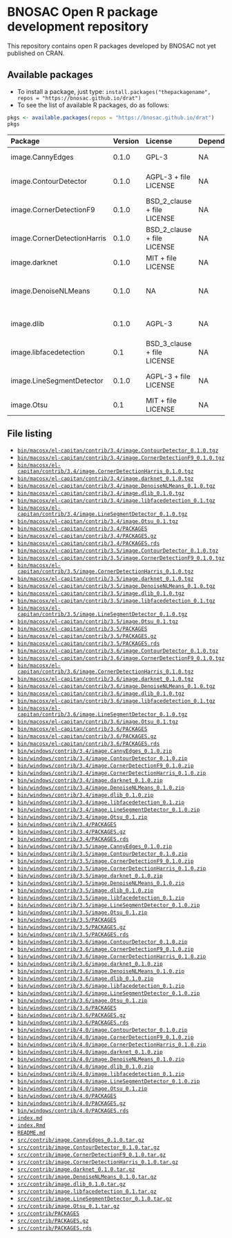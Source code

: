 # BNOSAC Open R package development repository

This repository contains open R packages developed by BNOSAC not yet published on CRAN.

## Available packages

- To install a package, just type: `install.packages("thepackagename", repos = "https://bnosac.github.io/drat")`
- To see the list of available R packages, do as follows:


```r
pkgs <- available.packages(repos = "https://bnosac.github.io/drat")
pkgs
```


|Package                     |Version |License                     |Depends |Imports                             |Suggests              |
|:---------------------------|:-------|:---------------------------|:-------|:-----------------------------------|:---------------------|
|image.CannyEdges            |0.1.0   |GPL-3                       |NA      |Rcpp (>= 0.12.9)                    |pixmap, knitr         |
|image.ContourDetector       |0.1.0   |AGPL-3 + file LICENSE       |NA      |Rcpp (>= 0.12.8), sp                |knitr, pixmap, magick |
|image.CornerDetectionF9     |0.1.0   |BSD_2_clause + file LICENSE |NA      |Rcpp (>= 0.12.8)                    |pixmap, magick        |
|image.CornerDetectionHarris |0.1.0   |BSD_2_clause + file LICENSE |NA      |Rcpp (>= 0.12.8)                    |magick                |
|image.darknet               |0.1.0   |MIT + file LICENSE          |NA      |NA                                  |NA                    |
|image.DenoiseNLMeans        |0.1.0   |NA                          |NA      |Rcpp (>= 0.12.9), magick, grDevices |NA                    |
|image.dlib                  |0.1.0   |AGPL-3                      |NA      |Rcpp (>= 0.12.9), dlib              |magick                |
|image.libfacedetection      |0.1     |BSD_3_clause + file LICENSE |NA      |Rcpp (>= 0.12.8), graphics          |magick                |
|image.LineSegmentDetector   |0.1.0   |AGPL-3 + file LICENSE       |NA      |Rcpp (>= 0.12.8), sp                |knitr, pixmap, magick |
|image.Otsu                  |0.1     |MIT + file LICENSE          |NA      |Rcpp (>= 0.12.8)                    |magick                |

## File listing

- [`bin/macosx/el-capitan/contrib/3.4/image.ContourDetector_0.1.0.tgz`](bin/macosx/el-capitan/contrib/3.4/image.ContourDetector_0.1.0.tgz)
- [`bin/macosx/el-capitan/contrib/3.4/image.CornerDetectionF9_0.1.0.tgz`](bin/macosx/el-capitan/contrib/3.4/image.CornerDetectionF9_0.1.0.tgz)
- [`bin/macosx/el-capitan/contrib/3.4/image.CornerDetectionHarris_0.1.0.tgz`](bin/macosx/el-capitan/contrib/3.4/image.CornerDetectionHarris_0.1.0.tgz)
- [`bin/macosx/el-capitan/contrib/3.4/image.darknet_0.1.0.tgz`](bin/macosx/el-capitan/contrib/3.4/image.darknet_0.1.0.tgz)
- [`bin/macosx/el-capitan/contrib/3.4/image.DenoiseNLMeans_0.1.0.tgz`](bin/macosx/el-capitan/contrib/3.4/image.DenoiseNLMeans_0.1.0.tgz)
- [`bin/macosx/el-capitan/contrib/3.4/image.dlib_0.1.0.tgz`](bin/macosx/el-capitan/contrib/3.4/image.dlib_0.1.0.tgz)
- [`bin/macosx/el-capitan/contrib/3.4/image.libfacedetection_0.1.tgz`](bin/macosx/el-capitan/contrib/3.4/image.libfacedetection_0.1.tgz)
- [`bin/macosx/el-capitan/contrib/3.4/image.LineSegmentDetector_0.1.0.tgz`](bin/macosx/el-capitan/contrib/3.4/image.LineSegmentDetector_0.1.0.tgz)
- [`bin/macosx/el-capitan/contrib/3.4/image.Otsu_0.1.tgz`](bin/macosx/el-capitan/contrib/3.4/image.Otsu_0.1.tgz)
- [`bin/macosx/el-capitan/contrib/3.4/PACKAGES`](bin/macosx/el-capitan/contrib/3.4/PACKAGES)
- [`bin/macosx/el-capitan/contrib/3.4/PACKAGES.gz`](bin/macosx/el-capitan/contrib/3.4/PACKAGES.gz)
- [`bin/macosx/el-capitan/contrib/3.4/PACKAGES.rds`](bin/macosx/el-capitan/contrib/3.4/PACKAGES.rds)
- [`bin/macosx/el-capitan/contrib/3.5/image.ContourDetector_0.1.0.tgz`](bin/macosx/el-capitan/contrib/3.5/image.ContourDetector_0.1.0.tgz)
- [`bin/macosx/el-capitan/contrib/3.5/image.CornerDetectionF9_0.1.0.tgz`](bin/macosx/el-capitan/contrib/3.5/image.CornerDetectionF9_0.1.0.tgz)
- [`bin/macosx/el-capitan/contrib/3.5/image.CornerDetectionHarris_0.1.0.tgz`](bin/macosx/el-capitan/contrib/3.5/image.CornerDetectionHarris_0.1.0.tgz)
- [`bin/macosx/el-capitan/contrib/3.5/image.darknet_0.1.0.tgz`](bin/macosx/el-capitan/contrib/3.5/image.darknet_0.1.0.tgz)
- [`bin/macosx/el-capitan/contrib/3.5/image.DenoiseNLMeans_0.1.0.tgz`](bin/macosx/el-capitan/contrib/3.5/image.DenoiseNLMeans_0.1.0.tgz)
- [`bin/macosx/el-capitan/contrib/3.5/image.dlib_0.1.0.tgz`](bin/macosx/el-capitan/contrib/3.5/image.dlib_0.1.0.tgz)
- [`bin/macosx/el-capitan/contrib/3.5/image.libfacedetection_0.1.tgz`](bin/macosx/el-capitan/contrib/3.5/image.libfacedetection_0.1.tgz)
- [`bin/macosx/el-capitan/contrib/3.5/image.LineSegmentDetector_0.1.0.tgz`](bin/macosx/el-capitan/contrib/3.5/image.LineSegmentDetector_0.1.0.tgz)
- [`bin/macosx/el-capitan/contrib/3.5/image.Otsu_0.1.tgz`](bin/macosx/el-capitan/contrib/3.5/image.Otsu_0.1.tgz)
- [`bin/macosx/el-capitan/contrib/3.5/PACKAGES`](bin/macosx/el-capitan/contrib/3.5/PACKAGES)
- [`bin/macosx/el-capitan/contrib/3.5/PACKAGES.gz`](bin/macosx/el-capitan/contrib/3.5/PACKAGES.gz)
- [`bin/macosx/el-capitan/contrib/3.5/PACKAGES.rds`](bin/macosx/el-capitan/contrib/3.5/PACKAGES.rds)
- [`bin/macosx/el-capitan/contrib/3.6/image.ContourDetector_0.1.0.tgz`](bin/macosx/el-capitan/contrib/3.6/image.ContourDetector_0.1.0.tgz)
- [`bin/macosx/el-capitan/contrib/3.6/image.CornerDetectionF9_0.1.0.tgz`](bin/macosx/el-capitan/contrib/3.6/image.CornerDetectionF9_0.1.0.tgz)
- [`bin/macosx/el-capitan/contrib/3.6/image.CornerDetectionHarris_0.1.0.tgz`](bin/macosx/el-capitan/contrib/3.6/image.CornerDetectionHarris_0.1.0.tgz)
- [`bin/macosx/el-capitan/contrib/3.6/image.darknet_0.1.0.tgz`](bin/macosx/el-capitan/contrib/3.6/image.darknet_0.1.0.tgz)
- [`bin/macosx/el-capitan/contrib/3.6/image.DenoiseNLMeans_0.1.0.tgz`](bin/macosx/el-capitan/contrib/3.6/image.DenoiseNLMeans_0.1.0.tgz)
- [`bin/macosx/el-capitan/contrib/3.6/image.dlib_0.1.0.tgz`](bin/macosx/el-capitan/contrib/3.6/image.dlib_0.1.0.tgz)
- [`bin/macosx/el-capitan/contrib/3.6/image.libfacedetection_0.1.tgz`](bin/macosx/el-capitan/contrib/3.6/image.libfacedetection_0.1.tgz)
- [`bin/macosx/el-capitan/contrib/3.6/image.LineSegmentDetector_0.1.0.tgz`](bin/macosx/el-capitan/contrib/3.6/image.LineSegmentDetector_0.1.0.tgz)
- [`bin/macosx/el-capitan/contrib/3.6/image.Otsu_0.1.tgz`](bin/macosx/el-capitan/contrib/3.6/image.Otsu_0.1.tgz)
- [`bin/macosx/el-capitan/contrib/3.6/PACKAGES`](bin/macosx/el-capitan/contrib/3.6/PACKAGES)
- [`bin/macosx/el-capitan/contrib/3.6/PACKAGES.gz`](bin/macosx/el-capitan/contrib/3.6/PACKAGES.gz)
- [`bin/macosx/el-capitan/contrib/3.6/PACKAGES.rds`](bin/macosx/el-capitan/contrib/3.6/PACKAGES.rds)
- [`bin/windows/contrib/3.4/image.CannyEdges_0.1.0.zip`](bin/windows/contrib/3.4/image.CannyEdges_0.1.0.zip)
- [`bin/windows/contrib/3.4/image.ContourDetector_0.1.0.zip`](bin/windows/contrib/3.4/image.ContourDetector_0.1.0.zip)
- [`bin/windows/contrib/3.4/image.CornerDetectionF9_0.1.0.zip`](bin/windows/contrib/3.4/image.CornerDetectionF9_0.1.0.zip)
- [`bin/windows/contrib/3.4/image.CornerDetectionHarris_0.1.0.zip`](bin/windows/contrib/3.4/image.CornerDetectionHarris_0.1.0.zip)
- [`bin/windows/contrib/3.4/image.darknet_0.1.0.zip`](bin/windows/contrib/3.4/image.darknet_0.1.0.zip)
- [`bin/windows/contrib/3.4/image.DenoiseNLMeans_0.1.0.zip`](bin/windows/contrib/3.4/image.DenoiseNLMeans_0.1.0.zip)
- [`bin/windows/contrib/3.4/image.dlib_0.1.0.zip`](bin/windows/contrib/3.4/image.dlib_0.1.0.zip)
- [`bin/windows/contrib/3.4/image.libfacedetection_0.1.zip`](bin/windows/contrib/3.4/image.libfacedetection_0.1.zip)
- [`bin/windows/contrib/3.4/image.LineSegmentDetector_0.1.0.zip`](bin/windows/contrib/3.4/image.LineSegmentDetector_0.1.0.zip)
- [`bin/windows/contrib/3.4/image.Otsu_0.1.zip`](bin/windows/contrib/3.4/image.Otsu_0.1.zip)
- [`bin/windows/contrib/3.4/PACKAGES`](bin/windows/contrib/3.4/PACKAGES)
- [`bin/windows/contrib/3.4/PACKAGES.gz`](bin/windows/contrib/3.4/PACKAGES.gz)
- [`bin/windows/contrib/3.4/PACKAGES.rds`](bin/windows/contrib/3.4/PACKAGES.rds)
- [`bin/windows/contrib/3.5/image.CannyEdges_0.1.0.zip`](bin/windows/contrib/3.5/image.CannyEdges_0.1.0.zip)
- [`bin/windows/contrib/3.5/image.ContourDetector_0.1.0.zip`](bin/windows/contrib/3.5/image.ContourDetector_0.1.0.zip)
- [`bin/windows/contrib/3.5/image.CornerDetectionF9_0.1.0.zip`](bin/windows/contrib/3.5/image.CornerDetectionF9_0.1.0.zip)
- [`bin/windows/contrib/3.5/image.CornerDetectionHarris_0.1.0.zip`](bin/windows/contrib/3.5/image.CornerDetectionHarris_0.1.0.zip)
- [`bin/windows/contrib/3.5/image.darknet_0.1.0.zip`](bin/windows/contrib/3.5/image.darknet_0.1.0.zip)
- [`bin/windows/contrib/3.5/image.DenoiseNLMeans_0.1.0.zip`](bin/windows/contrib/3.5/image.DenoiseNLMeans_0.1.0.zip)
- [`bin/windows/contrib/3.5/image.dlib_0.1.0.zip`](bin/windows/contrib/3.5/image.dlib_0.1.0.zip)
- [`bin/windows/contrib/3.5/image.libfacedetection_0.1.zip`](bin/windows/contrib/3.5/image.libfacedetection_0.1.zip)
- [`bin/windows/contrib/3.5/image.LineSegmentDetector_0.1.0.zip`](bin/windows/contrib/3.5/image.LineSegmentDetector_0.1.0.zip)
- [`bin/windows/contrib/3.5/image.Otsu_0.1.zip`](bin/windows/contrib/3.5/image.Otsu_0.1.zip)
- [`bin/windows/contrib/3.5/PACKAGES`](bin/windows/contrib/3.5/PACKAGES)
- [`bin/windows/contrib/3.5/PACKAGES.gz`](bin/windows/contrib/3.5/PACKAGES.gz)
- [`bin/windows/contrib/3.5/PACKAGES.rds`](bin/windows/contrib/3.5/PACKAGES.rds)
- [`bin/windows/contrib/3.6/image.ContourDetector_0.1.0.zip`](bin/windows/contrib/3.6/image.ContourDetector_0.1.0.zip)
- [`bin/windows/contrib/3.6/image.CornerDetectionF9_0.1.0.zip`](bin/windows/contrib/3.6/image.CornerDetectionF9_0.1.0.zip)
- [`bin/windows/contrib/3.6/image.CornerDetectionHarris_0.1.0.zip`](bin/windows/contrib/3.6/image.CornerDetectionHarris_0.1.0.zip)
- [`bin/windows/contrib/3.6/image.darknet_0.1.0.zip`](bin/windows/contrib/3.6/image.darknet_0.1.0.zip)
- [`bin/windows/contrib/3.6/image.DenoiseNLMeans_0.1.0.zip`](bin/windows/contrib/3.6/image.DenoiseNLMeans_0.1.0.zip)
- [`bin/windows/contrib/3.6/image.dlib_0.1.0.zip`](bin/windows/contrib/3.6/image.dlib_0.1.0.zip)
- [`bin/windows/contrib/3.6/image.libfacedetection_0.1.zip`](bin/windows/contrib/3.6/image.libfacedetection_0.1.zip)
- [`bin/windows/contrib/3.6/image.LineSegmentDetector_0.1.0.zip`](bin/windows/contrib/3.6/image.LineSegmentDetector_0.1.0.zip)
- [`bin/windows/contrib/3.6/image.Otsu_0.1.zip`](bin/windows/contrib/3.6/image.Otsu_0.1.zip)
- [`bin/windows/contrib/3.6/PACKAGES`](bin/windows/contrib/3.6/PACKAGES)
- [`bin/windows/contrib/3.6/PACKAGES.gz`](bin/windows/contrib/3.6/PACKAGES.gz)
- [`bin/windows/contrib/3.6/PACKAGES.rds`](bin/windows/contrib/3.6/PACKAGES.rds)
- [`bin/windows/contrib/4.0/image.ContourDetector_0.1.0.zip`](bin/windows/contrib/4.0/image.ContourDetector_0.1.0.zip)
- [`bin/windows/contrib/4.0/image.CornerDetectionF9_0.1.0.zip`](bin/windows/contrib/4.0/image.CornerDetectionF9_0.1.0.zip)
- [`bin/windows/contrib/4.0/image.CornerDetectionHarris_0.1.0.zip`](bin/windows/contrib/4.0/image.CornerDetectionHarris_0.1.0.zip)
- [`bin/windows/contrib/4.0/image.darknet_0.1.0.zip`](bin/windows/contrib/4.0/image.darknet_0.1.0.zip)
- [`bin/windows/contrib/4.0/image.DenoiseNLMeans_0.1.0.zip`](bin/windows/contrib/4.0/image.DenoiseNLMeans_0.1.0.zip)
- [`bin/windows/contrib/4.0/image.dlib_0.1.0.zip`](bin/windows/contrib/4.0/image.dlib_0.1.0.zip)
- [`bin/windows/contrib/4.0/image.libfacedetection_0.1.zip`](bin/windows/contrib/4.0/image.libfacedetection_0.1.zip)
- [`bin/windows/contrib/4.0/image.LineSegmentDetector_0.1.0.zip`](bin/windows/contrib/4.0/image.LineSegmentDetector_0.1.0.zip)
- [`bin/windows/contrib/4.0/image.Otsu_0.1.zip`](bin/windows/contrib/4.0/image.Otsu_0.1.zip)
- [`bin/windows/contrib/4.0/PACKAGES`](bin/windows/contrib/4.0/PACKAGES)
- [`bin/windows/contrib/4.0/PACKAGES.gz`](bin/windows/contrib/4.0/PACKAGES.gz)
- [`bin/windows/contrib/4.0/PACKAGES.rds`](bin/windows/contrib/4.0/PACKAGES.rds)
- [`index.md`](index.md)
- [`index.Rmd`](index.Rmd)
- [`README.md`](README.md)
- [`src/contrib/image.CannyEdges_0.1.0.tar.gz`](src/contrib/image.CannyEdges_0.1.0.tar.gz)
- [`src/contrib/image.ContourDetector_0.1.0.tar.gz`](src/contrib/image.ContourDetector_0.1.0.tar.gz)
- [`src/contrib/image.CornerDetectionF9_0.1.0.tar.gz`](src/contrib/image.CornerDetectionF9_0.1.0.tar.gz)
- [`src/contrib/image.CornerDetectionHarris_0.1.0.tar.gz`](src/contrib/image.CornerDetectionHarris_0.1.0.tar.gz)
- [`src/contrib/image.darknet_0.1.0.tar.gz`](src/contrib/image.darknet_0.1.0.tar.gz)
- [`src/contrib/image.DenoiseNLMeans_0.1.0.tar.gz`](src/contrib/image.DenoiseNLMeans_0.1.0.tar.gz)
- [`src/contrib/image.dlib_0.1.0.tar.gz`](src/contrib/image.dlib_0.1.0.tar.gz)
- [`src/contrib/image.libfacedetection_0.1.tar.gz`](src/contrib/image.libfacedetection_0.1.tar.gz)
- [`src/contrib/image.LineSegmentDetector_0.1.0.tar.gz`](src/contrib/image.LineSegmentDetector_0.1.0.tar.gz)
- [`src/contrib/image.Otsu_0.1.tar.gz`](src/contrib/image.Otsu_0.1.tar.gz)
- [`src/contrib/PACKAGES`](src/contrib/PACKAGES)
- [`src/contrib/PACKAGES.gz`](src/contrib/PACKAGES.gz)
- [`src/contrib/PACKAGES.rds`](src/contrib/PACKAGES.rds)
